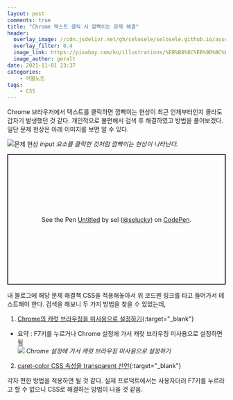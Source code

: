 ```yaml
---
layout: post
comments: true
title: "Chrome 텍스트 클릭 시 깜빡이는 문제 해결"
header:
  overlay_image: //cdn.jsdelivr.net/gh/selosele/selosele.github.io/assets/images/thumb/chrome_thumb01.jpg
  overlay_filter: 0.4
  image_link: https://pixabay.com/ko/illustrations/%EB%B8%8C%EB%9D%BC%EC%9A%B0%EC%A0%80-%EC%9B%B9-www-%EC%BB%B4%ED%93%A8%ED%84%B0-773216/
  image_author: geralt
date: 2021-11-01 23:37
categories:
    - 퍼블노트
tags:
    - CSS
---
```


Chrome 브라우저에서 텍스트를 클릭하면 깜빡이는 현상이 최근 언제부터인지 몰라도 갑자기 발생했던 것 같다. 개인적으로 불편해서 검색 후 해결하였고 방법을 풀어보겠다. 일단 문제 현상은 아래 이미지를 보면 알 수 있다.

![문제 현상](//cdn.jsdelivr.net/gh/selosele/selosele.github.io/assets/images/post/chrome-caret-browsing_img01.png)
*input 요소를 클릭한 것처럼 깜빡이는 현상이 나타난다.*

<p class="codepen" data-height="300" data-default-tab="html,result" data-slug-hash="RwZLXKm" data-user="selucky" style="height: 300px; box-sizing: border-box; display: flex; align-items: center; justify-content: center; border: 2px solid; margin: 1em 0; padding: 1em;">
  <span>See the Pen <a href="https://codepen.io/selucky/pen/RwZLXKm">
  Untitled</a> by sel (<a href="https://codepen.io/selucky">@selucky</a>)
  on <a href="https://codepen.io">CodePen</a>.</span>
</p>
<script async src="https://cpwebassets.codepen.io/assets/embed/ei.js"></script>

내 블로그에 해당 문제 해결책 CSS을 적용해놓아서 위 코드펜 링크를 타고 들어가서 테스트해야 한다. 검색을 해보니 두 가지 방법을 찾을 수 있었는데,

1. [Chrome의 캐럿 브라우징을 미사용으로 설정하기](https://support.google.com/chrome/thread/78208145/line-shows-up-when-clicking-on-text?hl=en){:target="_blank"}
  * 요약 : F7키를 누르거나 Chrome 설정에 가서 캐럿 브라우징 미사용으로 설정하면 됨  
    ![](//cdn.jsdelivr.net/gh/selosele/selosele.github.io/assets/images/post/chrome-caret-browsing_img02.png)
    *Chrome 설정에 가서 캐럿 브라우징 미사용으로 설정하기*
2. [caret-color CSS 속성을 transparent 선언](https://developer.mozilla.org/en-US/docs/Web/CSS/caret-color){:target="_blank"}

각자 편한 방법을 적용하면 될 것 같다. 실제 프로덕트에서는 사용자더러 F7키를 누르라고 할 수 없으니 CSS로 해결하는 방법이 나을 것 같음.